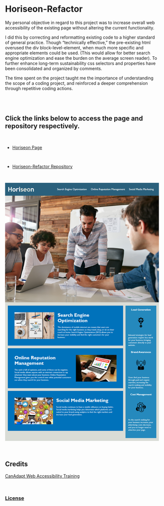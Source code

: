 # Horiseon-Refactor

<p> My personal objective in regard to this project was to increase overall web accessibility of the existing page without altering the current functionality. 
</p>

<p>
 I did this by correcting and reformatting existing code to a higher standard of general practice. Though “technically effective,” the pre-existing html overused the div block-level-element, when much more specific and appropriate elements could be used. (This would allow for better search engine optimization and ease the burden on the average screen reader). To further enhance long-term sustainability css selectors and properties have been consolidated and organized by comments.
</p>

<p>
 The time spent on the project taught me the importance of understanding the scope of a coding project, and reinforced a deeper comprehension through repetitive coding actions. 
</p>

<br>
<br>

## Click the links below to access the page and repository respectively.
<br>

 - [Horiseon Page](https://andis90.github.io/Horiseon-Refactor/)
<br>

 - [Horiseon-Refactor Repository](https://github.com/AndiS90/Horiseon-Refactor)
<br>

![Screenshot](/assets/images/screenshot.png)

<br>

## **Credits**
 [CanAdapt Web Accessibility Training](https://www.davidmacd.com/blog/alternate-text-for-css-background-images.html)

<br>

### [License](/assets/license.txt)

<br>

